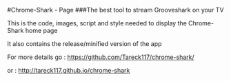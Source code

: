 #Chrome-Shark - Page
###The best tool to stream Grooveshark on your TV

This is the code, images, script and style needed to display the Chrome-Shark home page

It also contains the release/minified version of the app

For more details go : https://github.com/Tareck117/chrome-shark/

or : http://tareck117.github.io/chrome-shark
